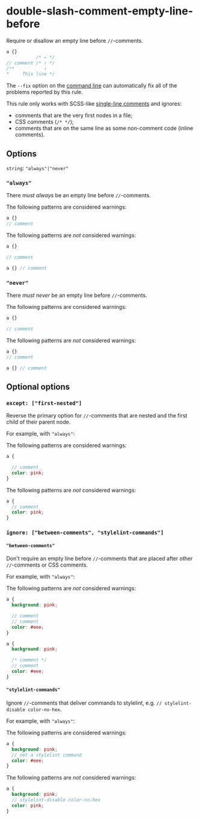 # double-slash-comment-empty-line-before

Require or disallow an empty line before `//`-comments.

```scss
a {}
           /* ← */
// comment /* ↑ */
/**           ↑
*     This line */
```

The `--fix` option on the [command line](https://github.com/stylelint/stylelint/blob/master/docs/user-guide/cli.md#autofixing-errors) can automatically fix all of the problems reported by this rule.

This rule only works with SCSS-like [single-line comments](https://sass-lang.com/documentation/syntax/comments) and ignores:
* comments that are the very first nodes in a file;
* CSS comments (`/* */`);
* comments that are on the same line as some non-comment code (inline comments).

## Options

`string`: `"always"|"never"`

### `"always"`

There *must always* be an empty line before `//`-comments.

The following patterns are considered warnings:

```scss
a {}
// comment
```

The following patterns are *not* considered warnings:

```scss
a {}

// comment
```

```scss
a {} // comment
```

### `"never"`

There *must never* be an empty line before `//`-comments.

The following patterns are considered warnings:

```scss
a {}

// comment
```

The following patterns are *not* considered warnings:

```scss
a {}
// comment
```

```scss
a {} // comment
```

## Optional options

### `except: ["first-nested"]`

Reverse the primary option for `//`-comments that are nested and the first child of their parent node.

For example, with `"always"`:

The following patterns are considered warnings:

```scss
a {

  // comment
  color: pink;
}
```

The following patterns are *not* considered warnings:

```scss
a {
  // comment
  color: pink;
}
```

### `ignore: ["between-comments", "stylelint-commands"]`

#### `"between-comments"`

Don't require an empty line before `//`-comments that are placed after other `//`-comments or CSS comments.

For example, with `"always"`:

The following patterns are *not* considered warnings:

```scss
a {
  background: pink;

  // comment
  // comment
  color: #eee;
}
```

```scss
a {
  background: pink;

  /* comment */
  // comment
  color: #eee;
}
```

#### `"stylelint-commands"`

Ignore `//`-comments that deliver commands to stylelint, e.g. `// stylelint-disable color-no-hex`.

For example, with `"always"`:

The following patterns are considered warnings:

```scss
a {
  background: pink;
  // not a stylelint command
  color: #eee;
}
```

The following patterns are *not* considered warnings:

```scss
a {
  background: pink;
  // stylelint-disable color-no-hex
  color: pink;
}
```
